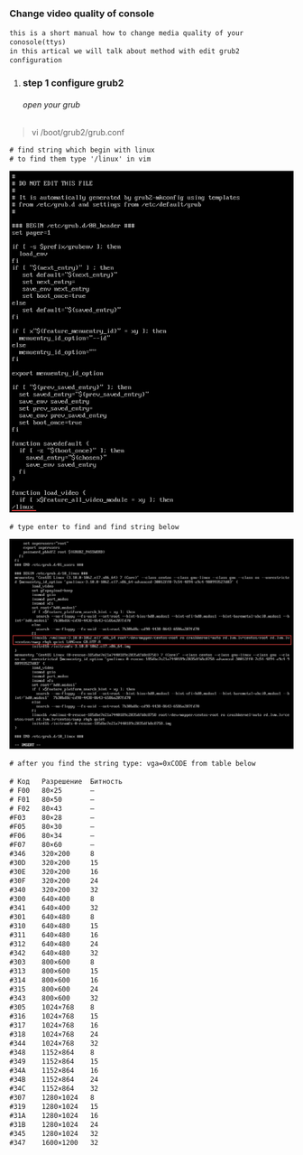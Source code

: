 ### Change video quality of console  

	this is a short manual how to change media quality of your conosole(ttys)  
	in this artical we will talk about method with edit grub2 configuration  

1. ### step 1 configure grub2  

	###### open your grub  
  
> vi /boot/grub2/grub.conf  

	# find string which begin with linux  
	# to find them type '/linux' in vim  

![img1](./imgs/1.png)  

	# type enter to find and find string below  

![img2](./imgs/2.png)

	# after you find the string type: vga=0xCODE from table below  

	# Код	Разрешение	Битность
	# F00	80×25		—  
	# F01	80×50		—  
	# F02	80×43		—  
	#F03	80×28		—  
	#F05	80×30		—  
	#F06	80×34		—  
	#F07	80×60		—  
	#346	320×200		8  
	#30D	320×200		15    
	#30E	320×200		16    
	#30F	320×200		24     
	#340	320×200		32    
	#300	640×400		8    
	#341	640×400		32    
	#301	640×480		8    
	#310	640×480		15    
	#311	640×480		16    
	#312	640×480		24    
	#342	640×480		32    
	#303	800×600		8    
	#313	800×600		15    
	#314	800×600		16  
	#315	800×600		24  
	#343	800×600		32    
	#305	1024×768	8  
	#316	1024×768	15  
	#317	1024×768	16  
	#318	1024×768	24  
	#344	1024×768	32  
	#348	1152×864	8  
	#349	1152×864	15  
	#34A	1152×864	16  
	#34B	1152×864	24  
	#34C	1152×864	32  
	#307	1280×1024	8  
	#319	1280×1024	15  
	#31A	1280×1024	16  
	#31B	1280×1024	24  
	#345	1280×1024	32  
	#347	1600×1200	32  



	
